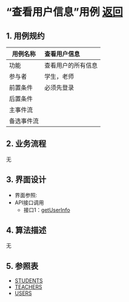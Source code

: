 
# “查看用户信息”用例 [返回](../README.md)
## 1. 用例规约

|用例名称|查看用户信息|
|-------|:-------------|
|功能|查看用户的所有信息|
|参与者|学生，老师|
|前置条件|必须先登录|
|后置条件| |
|主事件流| |
|备选事件流| |

## 2. 业务流程
无

## 3. 界面设计
- 界面参照:
- API接口调用
    - 接口1：[getUserInfo](../inf/getUserInfo.md)

## 4. 算法描述
无
    
## 5. 参照表
- [STUDENTS](../DatabaseDesign.md/#STUDENTS)
- [TEACHERS](../DatabaseDesign.md/#TEACHERS)
- [USERS](../DatabaseDesign.md/#USERS)